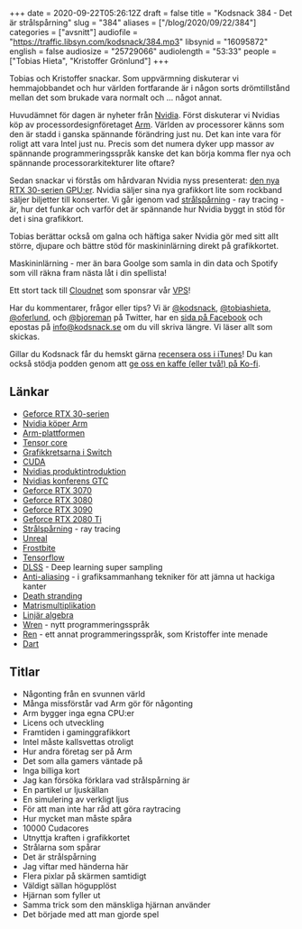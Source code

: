 +++
date = 2020-09-22T05:26:12Z
draft = false
title = "Kodsnack 384 - Det är strålspårning"
slug = "384"
aliases = ["/blog/2020/09/22/384"]
categories = ["avsnitt"]
audiofile = "https://traffic.libsyn.com/kodsnack/384.mp3"
libsynid = "16095872"
english = false
audiosize = "25729066"
audiolength = "53:33"
people = ["Tobias Hieta", "Kristoffer Grönlund"]
+++

Tobias och Kristoffer snackar. Som uppvärmning diskuterar vi hemmajobbandet och hur världen fortfarande är i någon sorts drömtillstånd mellan det som brukade vara normalt och … något annat.

Huvudämnet för dagen  är nyheter från [Nvidia](https://en.wikipedia.org/wiki/Nvidia). Först diskuterar vi Nvidias köp av processordesignföretaget [Arm](https://en.wikipedia.org/wiki/Arm_Holdings). Världen av processorer känns som den är stadd i ganska spännande förändring just nu. Det kan inte vara för roligt att vara Intel just nu. Precis som det numera dyker upp massor av spännande programmeringsspråk kanske det kan börja komma fler nya och spännande processorarkitekturer lite oftare?

Sedan snackar vi förstås om hårdvaran Nvidia nyss presenterat: [den nya RTX 30-serien GPU:er](https://www.nvidia.com/sv-se/geforce/graphics-cards/30-series/). Nvidia säljer sina nya grafikkort lite som rockband säljer biljetter till konserter. Vi går igenom vad [strålspårning](https://en.wikipedia.org/wiki/Ray_tracing_%28graphics%29) - ray tracing - är, hur det funkar och varför det är spännande hur Nvidia byggt in stöd för det i sina grafikkort.

Tobias berättar också om galna och häftiga saker Nvidia gör med sitt allt större, djupare och bättre stöd för maskininlärning direkt på grafikkortet.

Maskininlärning - mer än bara Goolge som samla in din data och Spotify som vill räkna fram nästa låt i din spellista!

Ett stort tack till [Cloudnet](http://www.cloudnet.se) som sponsrar vår [VPS](http://en.wikipedia.org/wiki/Virtual_private_server)!

Har du kommentarer, frågor eller tips? Vi är [@kodsnack](https://www.twitter.com/kodsnack), [@tobiashieta](https://www.twitter.com/tobiashieta), [@oferlund](https://www.twitter.com/oferlund), och [@bjoreman](https://www.twitter.com/bjoreman) på Twitter, har en [sida på Facebook](https://www.facebook.com/kodsnack) och epostas på [info@kodsnack.se](mailto:info@kodsnack.se) om du vill skriva längre. Vi läser allt som skickas.

Gillar du Kodsnack får du hemskt gärna [recensera oss i iTunes](http://itunes.apple.com/se/podcast/kodsnack/id561631498?l=en)! Du kan också stödja podden genom att <a href="https://ko-fi.com/kodsnack" rel="payment">ge oss en kaffe (eller två!) på Ko-fi</a>.

## Länkar ##
* [Geforce RTX 30-serien](https://www.nvidia.com/sv-se/geforce/graphics-cards/30-series/)
* [Nvidia köper Arm](https://nvidianews.nvidia.com/news/nvidia-to-acquire-arm-for-40-billion-creating-worlds-premier-computing-company-for-the-age-of-ai)
* [Arm-plattformen](https://en.wikipedia.org/wiki/ARM_architecture)
* [Tensor core](https://www.nvidia.com/en-us/data-center/tensor-cores/)
* [Grafikkretsarna i Switch](https://www.techpowerup.com/gpu-specs/switch-gpu.c3104)
* [CUDA](https://en.wikipedia.org/wiki/CUDA)
* [Nvidias produktintroduktion](https://www.nvidia.com/en-us/geforce/news/introducing-rtx-30-series-graphics-cards/)
* [Nvidias konferens GTC](https://www.nvidia.com/en-us/gtc/)
* [Geforce RTX 3070](https://www.nvidia.com/sv-se/geforce/graphics-cards/30-series/rtx-3070/)
* [Geforce RTX 3080](https://www.nvidia.com/sv-se/geforce/graphics-cards/30-series/rtx-3080/)
* [Geforce RTX 3090](https://www.nvidia.com/sv-se/geforce/graphics-cards/30-series/rtx-3090/)
* [Geforce RTX 2080 Ti](https://www.nvidia.com/sv-se/geforce/graphics-cards/rtx-2080-ti/)
* [Strålspårning](https://en.wikipedia.org/wiki/Ray_tracing_%28graphics%29) - ray tracing
* [Unreal](https://en.wikipedia.org/wiki/Unreal_Engine)
* [Frostbite](https://en.wikipedia.org/wiki/Frostbite_%28game_engine%29)
* [Tensorflow](https://en.wikipedia.org/wiki/TensorFlow)
* [DLSS](https://en.wikipedia.org/wiki/Deep_learning_super_sampling) - Deep learning super sampling
* [Anti-aliasing](https://en.wikipedia.org/wiki/Anti-aliasing) - i grafiksammanhang tekniker för att jämna ut hackiga kanter
* [Death stranding](https://en.wikipedia.org/wiki/Death_Stranding)
* [Matrismultiplikation](https://en.wikipedia.org/wiki/Matrix_multiplication)
* [Linjär algebra](https://en.wikipedia.org/wiki/Linear_algebra)
* [Wren](https://wren.io/) - nytt programmeringsspråk
* [Ren](https://github.com/jchitel/renlang) - ett annat programmeringsspråk, som Kristoffer inte menade
* [Dart](https://en.wikipedia.org/wiki/Dart_%28programming_language%29)

## Titlar ##
* Någonting från en svunnen värld
* Många missförstår vad Arm gör för någonting
* Arm bygger inga egna CPU:er
* Licens och utveckling
* Framtiden i gaminggrafikkort
* Intel måste kallsvettas otroligt
* Hur andra företag ser på Arm
* Det som alla gamers väntade på
* Inga billiga kort
* Jag kan försöka förklara vad strålspårning är
* En partikel ur ljuskällan
* En simulering av verkligt ljus
* För att man inte har råd att göra raytracing
* Hur mycket man måste spåra
* 10000 Cudacores
* Utnyttja kraften i grafikkortet
* Strålarna som spårar
* Det är strålspårning
* Jag viftar med händerna här
* Flera pixlar på skärmen samtidigt
* Väldigt sällan högupplöst
* Hjärnan som fyller ut
* Samma trick som den mänskliga hjärnan använder
* Det började med att man gjorde spel